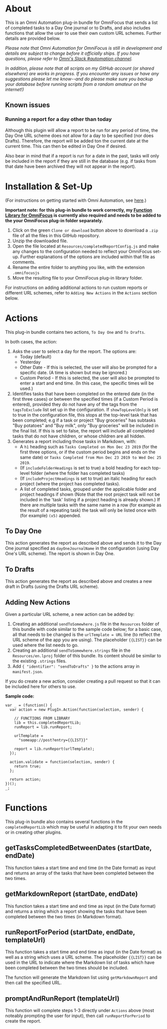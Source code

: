 # About

This is an Omni Automation plug-in bundle for OmniFocus that sends a list of completed tasks to a Day One journal or to Drafts, and also includes functions that allow the user to use their own custom URL schemes. Further details are provided below.

_Please note that Omni Automation for OmniFocus is still in development and details are subject to change before it officially ships. If you have questions, please refer to [Omni's Slack #automation channel](https://www.omnigroup.com/slack/)._

_In addition, please note that all scripts on my GitHub account (or shared elsewhere) are works in progress. If you encounter any issues or have any suggestions please let me know--and do please make sure you backup your database before running scripts from a random amateur on the internet!)_

## Known issues 

### Running a report for a day other than today

Although this plugin will allow a report to be run for any period of time, the Day One URL scheme does not allow for a day to be specified (nor does Drafts). Therefore, the report will be added ton the current date at the current time. This can then be edited in Day One if desired.

Also bear in mind that if a report is run for a date in the past, tasks will only be included in the report if they are still in the database (e.g. if tasks from that date have been archived they will not appear in the report).

# Installation & Set-Up

(For instructions on getting started with Omni Automation, see [here](https://kaitlinsalzke.com/how-to/how-to-add-a-omnijs-plug-in-to-omnifocus-and-assign-a-keyboard-shortcut/).)

**Important note: for this plug-in bundle to work correctly, my [Function Library for OmniFocus](https://github.com/ksalzke/function-library-for-omnifocus) is currently also required and needs to be added to the your OmniFocus plug-in folder separately.**

1. Click on the green `Clone or download` button above to download a `.zip` file of all the files in this GitHub repository.
2. Unzip the downloaded file.
3. Open the file located at `Resources/completedReportConfig.js` and make any changes to the configuration needed to reflect your OmniFocus set-up. Further explanations of the options are included within that file as comments.
4. Rename the entire folder to anything you like, with the extension `.omnifocusjs`
5. Move the resulting file to your OmniFocus plug-in library folder.

For instructions on adding additional actions to run custom reports or different URL schemes, refer to `Adding New Actions` in the `Actions` section below.

# Actions

This plug-in bundle contains two actions, `To Day One` and `To Drafts`.

In both cases, the action:
1. Asks the user to select a day for the report. The options are:
    * Today (default)
    * Yesterday
    * Other Date - If this is selected, the user will also be prompted for a specific date. (A time is shown but may be ignored.)
    * Custom Period - If this is selected, the user will also be prompted to enter a start and end time. (In this case, the specific times will be used.)
2. Identifies tasks that have been completed on the entered date (in the first three cases) or between the specified times (if a Custom Period is entered), provided they do not have any of the tags from the `tagsToExclude` list set up in the configuration. If `showTopLevelOnly` is set to true in the configuration file, this stops at the top-level task that has been completed; e.g if a task or project "Buy groceries" has subtasks "Buy potatoes" and "Buy milk", only "Buy groceries" will be included in the final list. If this is set to false, the report will include all completed tasks that do not have children, or whose children are all hidden.
3. Generates a report including those tasks in Markdown, with:
    * A `h1` heading such as `Tasks Completed on Mon Dec 23 2019` (for the first three options, or if the custom period begins and ends on the same date) or `Tasks Completed from Mon Dec 23 2019 to Wed Dec 25 2019`.
    * (If `includeFolderHeadings` is set to true) a bold heading for each top-level folder (where the folder has completed tasks)
    * (If `includeProjectHeadings` is set to true) an italic heading for each project (where the project has completed tasks).
    * A list of completed tasks, grouped under the applicable folder and project headings if shown (Note that the root project task will not be included in the 'task' listing if a project heading is already shown.) If there are multiple tasks with the same name in a row (for example as the result of a repeating task) the task will only be listed once with (for example) `(x5)` appended.

## To Day One

This action generates the report as described above and sends it to the Day One journal specified as `dayOneJournalName` in the configuration (using Day One's URL scheme). The report is shown in Day One.

## To Drafts

This action generates the report as described above and creates a new draft in Drafts (using the Drafts URL scheme).

## Adding New Actions

Given a particular URL scheme, a new action can be added by:
1. Creating an additional `sendToSomewhere.js` file in the `Resources` folder of this bundle with code similar to the sample code below; for a basic case, all that needs to be changed is the `urlTemplate = URL` line (to reflect the URL scheme of the app you are using). The placeholder `{{LIST}}` can be used where the list needs to go.
2. Creating an additional `sendToSomewhere.strings` file in the `Resources/en.lproj` folder of this bundle. Its content should be similar to the existing `.strings` files.
3. Add `{ "identifier": "sendToDrafts" }` to the actions array in `manifest.json`.

If you do create a new action, consider creating a pull request so that it can be included here for others to use.

**Sample code:**
```
var _ = (function() {
  var action = new PlugIn.Action(function(selection, sender) {

    // FUNCTIONS FROM LIBRARY
    lib = this.completedReportLib;
    runReport = lib.runReport;

    urlTemplate =
      "someapp://post?entry={{LIST}}"

    report = lib.runReport(urlTemplate);
  });

  action.validate = function(selection, sender) {
    return true;
  };

  return action;
})();
_;
```

# Functions

This plug-in bundle also contains several functions in the `completedReportLib` which may be useful in adapting it to fit your own needs or in creating other plugins.

## getTasksCompletedBetweenDates (startDate, endDate)

This function takes a start time and end time (in the Date format) as input and returns an array of the tasks that have been completed between the two times.

## getMarkdownReport (startDate, endDate)

This function takes a start time and end time as input (in the Date format) and returns a string which a report showing the tasks that have been completed between the two times (in Markdown format).

## runReportForPeriod (startDate, endDate, templateUrl)

This function takes a start time and end time as input (in the Date format) as well as a string which uses a URL scheme. The placeholder `{{LIST}}` can be used in the URL to indicate where the Markdown list of tasks which have been completed between the two times should be included.

The function will generate the Markdown list using `getMarkdownReport` and then call the specified URL.

## promptAndRunReport (templateUrl)

This function will complete steps 1-3 directly under `Actions` above (most noteably prompting the user for input), then call `runReportForPeriod` to create the report.